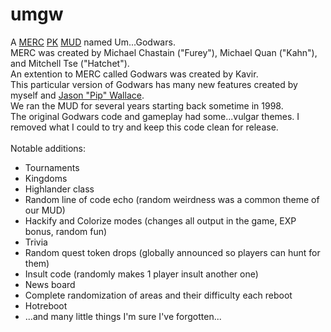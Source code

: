 umgw
====

A <a href="http://en.wikipedia.org/wiki/Merc_(MUD)">MERC</a> <a href="http://en.wikipedia.org/wiki/Player_killing#Player_killing">PK</a> <a href="http://en.wikipedia.org/wiki/MUD">MUD</a> named Um...Godwars.
<br>
MERC was created by Michael Chastain ("Furey"), Michael Quan ("Kahn"), and Mitchell Tse ("Hatchet").
<br>
An extention to MERC called Godwars was created by Kavir.
<br>
This particular version of Godwars has many new features created by myself and <a href="https://github.com/piptastic">Jason "Pip" Wallace</a>.
<br>
We ran the MUD for several years starting back sometime in 1998.
<br>
The original Godwars code and gameplay had some...vulgar themes.  I removed what I could to try and keep this code clean for release.
<br>
<br>
Notable additions:
<ul>
  <li>Tournaments</li>
  <li>Kingdoms</li>
	<li>Highlander class</li>
  <li>Random line of code echo (random weirdness was a common theme of our MUD)</li>
	<li>Hackify and Colorize modes (changes all output in the game, EXP bonus, random fun)</li>
  <li>Trivia</li>
  <li>Random quest token drops (globally announced so players can hunt for them)</li>
  <li>Insult code (randomly makes 1 player insult another one)</li>
  <li>News board</li>
  <li>Complete randomization of areas and their difficulty each reboot</li>
  <li>Hotreboot</li>
  <li>...and many little things I'm sure I've forgotten...</li>
</ul>

